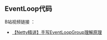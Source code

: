 ## EventLoop代码

B站视频链接 ： 
- [【Netty精讲】手写EventLoopGroup理解原理](https://www.bilibili.com/video/BV1yH3EzgEZ6)

